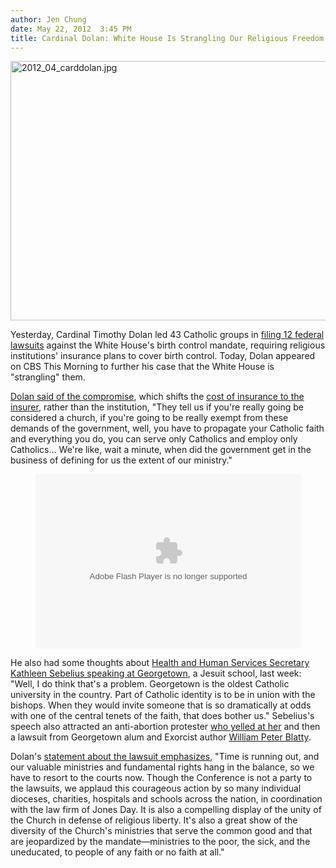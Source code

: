 ```yaml
---
author: Jen Chung
date: May 22, 2012  3:45 PM
title: Cardinal Dolan: White House Is Strangling Our Religious Freedom To Deny Women Birth Control
---
```


<p><span class="mt-enclosure mt-enclosure-image" style="display: inline;"> <img alt="2012_04_carddolan.jpg" src="https://web.archive.org/web/20120523224317im_/http://gothamist.com/attachments/jen/2012_04_carddolan.jpg" width="640" height="415" class="image-none"> </span></p>

<p>Yesterday, Cardinal Timothy Dolan led 43 Catholic groups in <a href="https://web.archive.org/web/20120523224317/http://www.nydailynews.com/new-york/catholics-sue-obama-birth-control-mandate-article-1.1081944?localLinksEnabled=false">filing 12 federal lawsuits</a> against the White House&apos;s birth control mandate, requiring religious institutions&apos; insurance plans to cover birth control.  Today, Dolan appeared on CBS This Morning to further his case that the White House is &quot;strangling&quot; them.</p>

<p><a href="https://web.archive.org/web/20120523224317/http://www.cbsnews.com/8301-505267_162-57438959/dolan-white-house-is-strangling-catholic-church/">Dolan said of the compromise</a>, which shifts the <a href="https://web.archive.org/web/20120523224317/http://gothamist.com/2012/02/10/obama_discusses_birth_control_its_n.php">cost of insurance to the insurer</a>, rather than the institution, &quot;They tell us if you&apos;re really going be considered a church, if you&apos;re going to be really exempt from these demands of the government, well, you have to propagate your Catholic faith and everything you do, you can serve only Catholics and employ only Catholics... We&apos;re like, wait a minute, when did the government get in the business of defining for us the extent of our ministry.&quot;</p>

<center><embed src="https://web.archive.org/web/20120523224317oe_/http://cnettv.cnet.com/av/video/cbsnews/atlantis2/cbsnews_player_embed.swf" scale="noscale" salign="lt" type="application/x-shockwave-flash" background="/web/20120523224317im_/http://gothamist.com/2012/05/22/cardinal_dolan_white_house_is_stran.php#333333" width="425" height="279" allowfullscreen="true" allowscriptaccess="always" flashvars="si=254&amp;&amp;contentValue=50125104&amp;shareUrl=http://www.cbsnews.com/8301-505267_162-57438959/dolan-white-house-is-strangling-catholic-church/"></center>

<p>He also had some thoughts about <a href="https://web.archive.org/web/20120523224317/http://dcist.com/2012/05/sebelius_interrupted_by_anti-aborti.php">Health and Human Services Secretary Kathleen Sebelius speaking at Georgetown</a>, a Jesuit school, last week: &quot;Well, I do think that&apos;s a problem. Georgetown is the oldest Catholic university in the country. Part of Catholic identity is to be in union with the bishops. When they would invite someone that is so dramatically at odds with one of the central tenets of the faith, that does bother us.&quot; Sebelius&apos;s speech also attracted an anti-abortion protester <a href="https://web.archive.org/web/20120523224317/http://dcist.com/2012/05/sebelius_interrupted_by_anti-aborti.php">who yelled at her</a> and then a lawsuit from Georgetown alum and Exorcist author <a href="https://web.archive.org/web/20120523224317/http://dcist.com/2012/05/exorcist_author_plans_to_sue_george.php">William Peter Blatty</a>.</p>

<p>Dolan&apos;s <a href="https://web.archive.org/web/20120523224317/http://usccb.org/news/2012/12-088.cfm">statement about the lawsuit emphasizes</a>, &quot;Time is running out, and our valuable ministries and fundamental rights hang in the balance, so we have to resort to the courts now. Though the Conference is not a party to the lawsuits, we applaud this courageous action by so many individual dioceses, charities, hospitals and schools across the nation, in coordination with the law firm of Jones Day. It is also a compelling display of the unity of the Church in defense of religious liberty. It&apos;s also a great show of the diversity of the Church&apos;s ministries that serve the common good and that are jeopardized by the mandate&#x2014;ministries to the poor, the sick, and the uneducated, to people of any faith or no faith at all.&quot;</p>